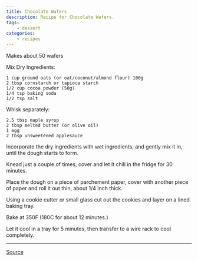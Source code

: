 ```yaml
---
title: Chocolate Wafers
description: Recipe for Chocolate Wafers.
tags:
    - dessert
categories:
    - recipes
---
```


Makes about 50 wafers

Mix Dry Ingredients:

```
1 cup ground oats (or oat/coconut/almond flour) 100g
2 tbsp cornstarch or tapioca starch
1/2 cup cocoa powder (50g)
1/4 tsp baking soda
1/2 tsp salt
```

Whisk separately:

```
2.5 tbsp maple syrup
2 tbsp melted butter (or olive oil)
1 egg
2 tbsp unsweetened applesauce
```

Incorporate the dry ingredients with wet ingredients, and gently mix it in, until the dough starts to form.

Knead just a couple of times, cover and let it chill in the fridge for 30 minutes.

Place the dough on a piece of parchement paper, cover with another piece of paper and roll it out thin, about 1/4 inch thick.

Using a cookie cutter or small glass cut out the cookies and layer on a lined baking tray.

Bake at 350F (180C for about 12 minutes.)

Let it cool in a tray for 5 minutes, then transfer to a wire rack to cool completely.

---

[Source](https://www.youtube.com/watch?v=hBdokf3TIKY)